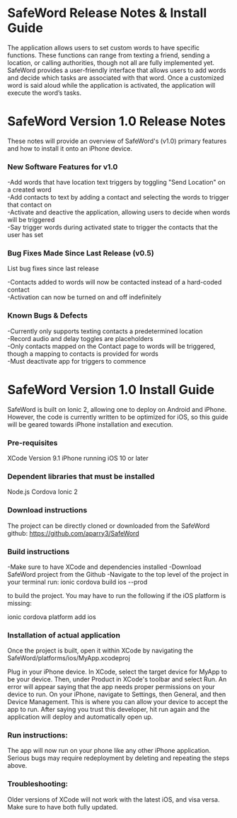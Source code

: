 # SafeWord Release Notes & Install Guide

The application allows users to set custom words to have specific functions. These functions can range from texting a friend, sending a location, or calling authorities, though not all are fully implemented yet. SafeWord provides a user-friendly interface that allows users to add words and decide which tasks are associated with that word. Once a customized word is said aloud while the application is activated, the application will execute the word’s tasks.

# SafeWord Version 1.0 Release Notes

These notes will provide an overview of SafeWord's (v1.0) primary features and how to install it onto an iPhone device.

### New Software Features for v1.0

-Add words that have location text triggers by toggling "Send Location" on a created word  
-Add contacts to text by adding a contact and selecting the words to trigger that contact on  
-Activate and deactive the application, allowing users to decide when words will be triggered  
-Say trigger words during activated state to trigger the contacts that the user has set  


### Bug Fixes Made Since Last Release (v0.5)

List bug fixes since last release

-Contacts added to words will now be contacted instead of a hard-coded contact  
-Activation can now be turned on and off indefinitely  


### Known Bugs & Defects

-Currently only supports texting contacts a predetermined location  
-Record audio and delay toggles are placeholders  
-Only contacts mapped on the Contact page to words will be triggered, though a mapping to contacts is provided for words  
-Must deactivate app for triggers to commence  


# SafeWord Version 1.0 Install Guide

SafeWord is built on Ionic 2, allowing one to deploy on Android and iPhone. However, the code is currently written to be optimized for iOS, so this guide will be geared towards iPhone installation and execution.

### Pre-requisites

XCode Version 9.1 
iPhone running iOS 10 or later

### Dependent libraries that must be installed

Node.js
Cordova
Ionic 2

### Download instructions

The project can be directly cloned or downloaded from the SafeWord github: https://github.com/aparry3/SafeWord


### Build instructions

-Make sure to have XCode and dependencies installed
-Download SafeWord project from the Github
-Navigate to the top level of the project in your terminal
run:
ionic cordova build ios --prod 

to build the project. You may have to run the following if the iOS platform is missing:

ionic cordova platform add ios



### Installation of actual application

Once the project is built, open it within XCode by navigating the SafeWord/platforms/ios/MyApp.xcodeproj

Plug in your iPhone device. In XCode, select the target device for MyApp to be your device. Then, under Product in XCode's toolbar and select Run. An error will appear saying that the app needs proper permissions on your device to run. On your iPhone, navigate to Settings, then General, and then Device Management. This is where you can allow your device to accept the app to run. After saying you trust this developer, hit run again and the application will deploy and automatically open up.

### Run instructions:

The app will now run on your phone like any other iPhone application. Serious bugs may require redeployment by deleting and repeating the steps above.

### Troubleshooting:

Older versions of XCode will not work with the latest iOS, and visa versa. Make sure to have both fully updated.




